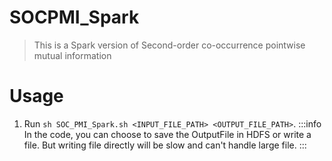 # SOCPMI_Spark
> This is a Spark version of Second-order co-occurrence pointwise mutual information

Usage
=============

1. Run `sh SOC_PMI_Spark.sh <INPUT_FILE_PATH> <OUTPUT_FILE_PATH>`.
:::info
In the code, you can choose to save the OutputFile in HDFS or write a file. But writing file directly will be slow and can't handle large file.
:::

